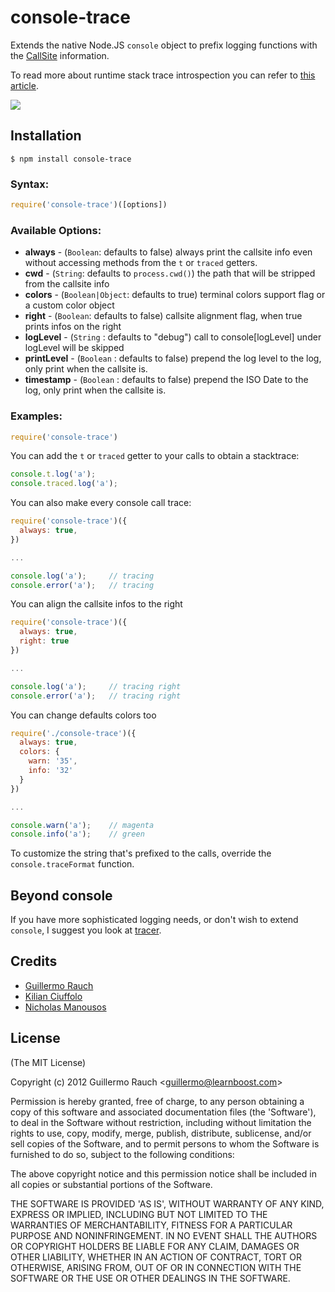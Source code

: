 # console-trace

Extends the native Node.JS `console` object to prefix logging functions
with the [CallSite](http://github.com/visionmedia/callsite) information.

To read more about runtime stack trace introspection you can refer to [this
article](http://www.devthought.com/2011/12/22/a-string-is-not-an-error/#beyond).

![](http://f.cl.ly/items/1T2K0H0i2H2J0C3q3H2u/console-trace.png)

## Installation

    $ npm install console-trace

### Syntax:

```javascript
require('console-trace')([options])
```

### Available Options:

* __always__ - (`Boolean`: defaults to false) always print the callsite info even without accessing methods from the `t` or `traced` getters.
* __cwd__ - (`String`: defaults to `process.cwd()`) the path that will be stripped from the callsite info
* __colors__ - (`Boolean|Object`: defaults to true) terminal colors support flag or a custom color object
* __right__ - (`Boolean`: defaults to false) callsite alignment flag, when true prints infos on the right
* __logLevel__ - (`String` : defaults to "debug") call to console[logLevel] under logLevel will be skipped
* __printLevel__ - (`Boolean` : defaults to false) prepend the log level to the log, only print when the callsite is.
* __timestamp__ - (`Boolean` : defaults to false) prepend the ISO Date to the log, only print when the callsite is.

### Examples:

```javascript
require('console-trace')
```

You can add the `t` or `traced` getter to your calls to obtain a stacktrace:

```javascript
console.t.log('a');
console.traced.log('a');
```

You can also make every console call trace:

```javascript
require('console-trace')({
  always: true,
})

...

console.log('a');     // tracing
console.error('a');   // tracing
```

You can align the callsite infos to the right

```javascript
require('console-trace')({
  always: true,
  right: true
})

...

console.log('a');     // tracing right
console.error('a');   // tracing right
```

You can change defaults colors too

```javascript
require('./console-trace')({
  always: true,
  colors: {
    warn: '35',
    info: '32'
  }
})

...

console.warn('a');    // magenta
console.info('a');    // green
```

To customize the string that's prefixed to the calls, override the
`console.traceFormat` function.

## Beyond console

If you have more sophisticated logging needs, or don't wish to extend
`console`, I suggest you look at [tracer](https://github.com/baryon/tracer).

## Credits

  * [Guillermo Rauch](https://github.com/guille)
  * [Kilian Ciuffolo](https://github.com/kilianc)
  * [Nicholas Manousos](https://github.com/nmanousos)  

## License 

(The MIT License)

Copyright (c) 2012 Guillermo Rauch &lt;guillermo@learnboost.com&gt;

Permission is hereby granted, free of charge, to any person obtaining
a copy of this software and associated documentation files (the
'Software'), to deal in the Software without restriction, including
without limitation the rights to use, copy, modify, merge, publish,
distribute, sublicense, and/or sell copies of the Software, and to
permit persons to whom the Software is furnished to do so, subject to
the following conditions:

The above copyright notice and this permission notice shall be
included in all copies or substantial portions of the Software.

THE SOFTWARE IS PROVIDED 'AS IS', WITHOUT WARRANTY OF ANY KIND,
EXPRESS OR IMPLIED, INCLUDING BUT NOT LIMITED TO THE WARRANTIES OF
MERCHANTABILITY, FITNESS FOR A PARTICULAR PURPOSE AND NONINFRINGEMENT.
IN NO EVENT SHALL THE AUTHORS OR COPYRIGHT HOLDERS BE LIABLE FOR ANY
CLAIM, DAMAGES OR OTHER LIABILITY, WHETHER IN AN ACTION OF CONTRACT,
TORT OR OTHERWISE, ARISING FROM, OUT OF OR IN CONNECTION WITH THE
SOFTWARE OR THE USE OR OTHER DEALINGS IN THE SOFTWARE.